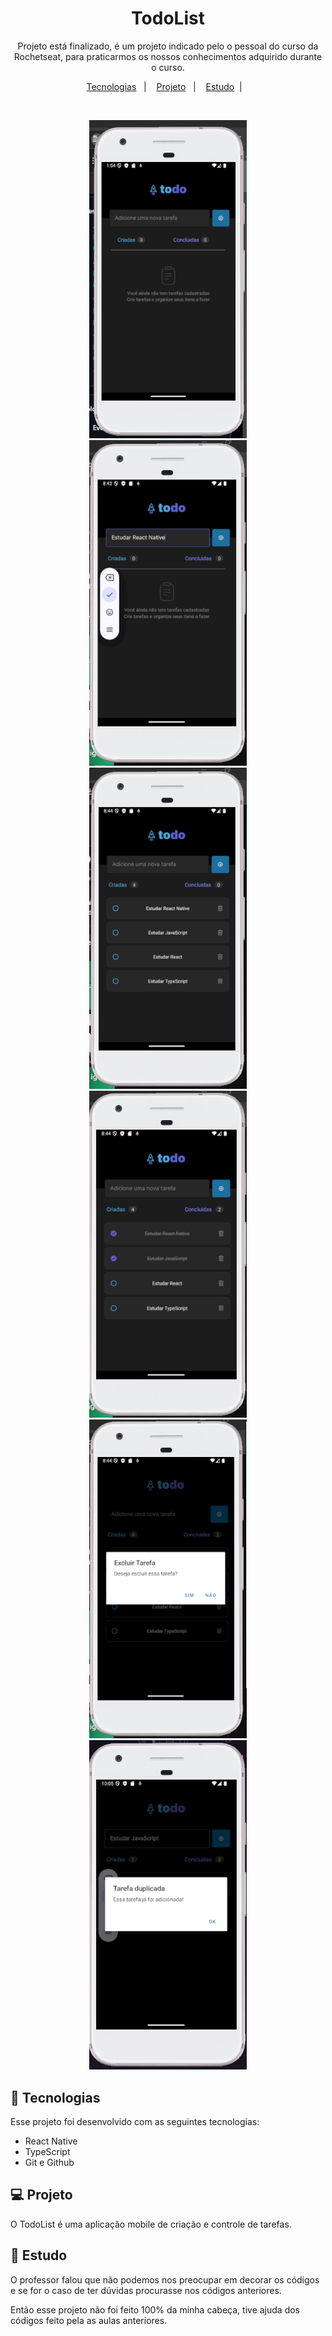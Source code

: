 <h1 align="center"> TodoList </h1>

<p align="center">
Projeto está finalizado, é um projeto indicado pelo o pessoal do curso da Rochetseat, para praticarmos os nossos conhecimentos adquirido durante o curso. 
</p>

<p align="center">
  <a href="#-tecnologias">Tecnologias</a>&nbsp;&nbsp;&nbsp;|&nbsp;&nbsp;&nbsp;
  <a href="#-projeto">Projeto</a>&nbsp;&nbsp;&nbsp;|&nbsp;&nbsp;&nbsp;
  <a href="#-estudo">Estudo</a>&nbsp;&nbsp;|&nbsp;&nbsp;&nbsp;
</p>

<br>

<p align="center">
  <img alt="TodoList" src="./src/assets/todolist.png" width="50%">
  <img alt="TodoList" src="./src/assets/input.png" width="50%">
  <img alt="TodoList" src="./src/assets/task_created.png" width="50%">
  <img alt="TodoList" src="./src/assets/task_completed.png" width="50%">
  <img alt="TodoList" src="./src/assets/delete_task.png" width="50%">
  <Img alt="TodoList" src="./src/assets/duplicate_task.png" width="50%">
</p>

## 🚀 Tecnologias

Esse projeto foi desenvolvido com as seguintes tecnologias:

- React Native
- TypeScript
- Git e Github

## 💻 Projeto

O TodoList é uma aplicação mobile de criação e controle de tarefas.

## 📓 Estudo

O professor falou que não podemos nos preocupar em decorar os códigos e se for o caso de ter dúvidas procurasse nos códigos anteriores.

Então esse projeto não foi feito 100% da minha cabeça, tive ajuda dos códigos feito pela as aulas anteriores.
